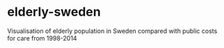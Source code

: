 # elderly-sweden
Visualisation of elderly population in Sweden compared with public costs for care from 1998-2014
